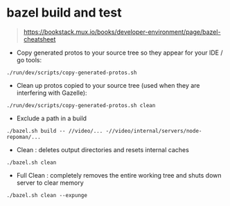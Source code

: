# bazel build and test

> https://bookstack.mux.io/books/developer-environment/page/bazel-cheatsheet

- Copy generated protos to your source tree so they appear for your IDE / go tools:

`./run/dev/scripts/copy-generated-protos.sh`

- Clean up protos copied to your source tree (used when they are interfering with Gazelle):

`./run/dev/scripts/copy-generated-protos.sh clean`

- Exclude a path in a build

`./bazel.sh build -- //video/... -//video/internal/servers/node-repoman/...`

- Clean : deletes output directories and resets internal caches

`./bazel.sh clean`

- Full Clean : completely removes the entire working tree and shuts down server to clear memory  

`./bazel.sh clean --expunge`

